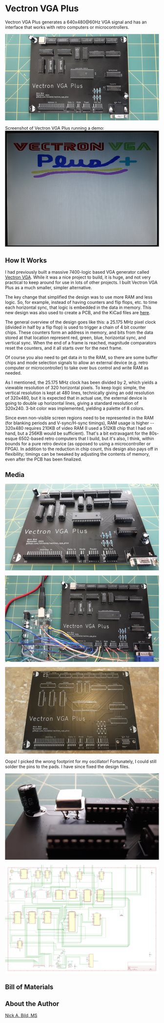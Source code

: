 # Vectron VGA Plus

Vectron VGA Plus generates a 640x480@60Hz VGA signal and has an interface that works with retro computers or microcontrollers.

![](https://raw.githubusercontent.com/nickbild/vectron_vga_plus/main/media/populated_pcb_top_sm.jpg)

Screenshot of Vectron VGA Plus running a demo:
![](https://raw.githubusercontent.com/nickbild/vectron_vga_plus/main/media/demo_screen_sm.jpg)

## How It Works

I had previously built a massive 7400-logic based VGA generator called [Vectron VGA](https://github.com/nickbild/vectron_vga).  While it was a nice project to build, it is huge, and not very practical to keep around for use in lots of other projects.  I built Vectron VGA Plus as a much smaller, simpler alternative.

The key change that simplified the design was to use more RAM and less logic.  So, for example, instead of having counters and flip flops, etc. to time each horizontal sync, that logic is embedded in the data in memory.  This new design was also used to create a PCB, and the KiCad files are [here](https://github.com/nickbild/vectron_vga_plus/tree/main/vectron_vga_plus_design).

The general overview of the design goes like this: a 25.175 MHz pixel clock (divided in half by a flip flop) is used to trigger a chain of 4 bit counter chips.  These counters form an address in memory, and bits from the data stored at that location represent red, green, blue, horizontal sync, and vertical sync.  When the end of a frame is reached, magnitude comparators reset the counters, and it all starts over for the next frame.

Of course you also need to get data *in* to the RAM, so there are some buffer chips and mode selection signals to allow an external device (e.g. retro computer or microcontroller) to take over bus control and write RAM as needed.

As I mentioned, the 25.175 MHz clock has been divided by 2, which yields a viewable resolution of 320 horizontal pixels.  To keep logic simple, the vertical resolution is kept at 480 lines, technically giving an odd resolution of 320x480, but it is expected that in actual use, the external device is going to double up horizontal lines, giving a standard resolution of 320x240.  3-bit color was implemented, yielding a palette of 8 colors.

Since even non-visible screen regions need to be represented in the RAM (for blanking periods and V-sync/H-sync timings), RAM usage is higher -- 320x480 requires 210KB of video RAM (I used a 512KB chip that I had on hand, but a 256KB would be sufficient).  That's a bit extravagant for the 80s-esque 6502-based retro computers that I build, but it's also, I think, within bounds for a pure retro device (as opposed to using a microcontroller or FPGA).  In addition to the reduction in chip count, this design also pays off in flexibility; timings can be tweaked by adjusting the contents of memory, even after the PCB has been finalized.

## Media

![](https://raw.githubusercontent.com/nickbild/vectron_vga_plus/main/media/populated_pcb_angle_sm.jpg)

![](https://raw.githubusercontent.com/nickbild/vectron_vga_plus/main/media/pcb_w_arduino_top_sm.jpg)

![](https://raw.githubusercontent.com/nickbild/vectron_vga_plus/main/media/unpopulated_pcb_sm.jpg)

Oops!  I picked the wrong footprint for my oscillator!  Fortunately, I could still solder the pins to the pads.  I have since fixed the design files.

![](https://raw.githubusercontent.com/nickbild/vectron_vga_plus/main/media/oscillator_sm.jpg)

![](https://raw.githubusercontent.com/nickbild/vectron_vga_plus/main/media/vectron_vga_plus_design.svg)

## Bill of Materials

## About the Author

[Nick A. Bild, MS](https://nickbild79.firebaseapp.com/#!/)
